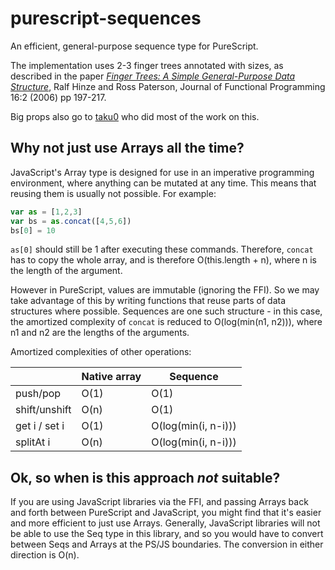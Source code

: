 # purescript-sequences

An efficient, general-purpose sequence type for PureScript.

The implementation uses 2-3 finger trees annotated with sizes, as described in
the paper [_Finger Trees: A Simple General-Purpose Data Structure_][1], Ralf
Hinze and Ross Paterson, Journal of Functional Programming 16:2 (2006) pp
197-217.

Big props also go to [taku0](https://github.com/taku0) who did most of the
work on this. 

## Why not just use Arrays all the time?

JavaScript's Array type is designed for use in an imperative programming
environment, where anything can be mutated at any time. This means that reusing
them is usually not possible. For example:

```javascript
var as = [1,2,3]
var bs = as.concat([4,5,6])
bs[0] = 10
```

`as[0]` should still be 1 after executing these commands. Therefore, `concat`
has to copy the whole array, and is therefore O(this.length + n), where n is
the length of the argument.

However in PureScript, values are immutable (ignoring the FFI). So we may take
advantage of this by writing functions that reuse parts of data structures
where possible. Sequences are one such structure - in this case, the amortized
complexity of `concat` is reduced to O(log(min(n1, n2))), where n1 and n2 are
the lengths of the arguments.

Amortized complexities of other operations:

|               | Native array | Sequence            |
|---------------|--------------|---------------------|
| push/pop      | O(1)         | O(1)                |
| shift/unshift | O(n)         | O(1)                |
| get i / set i | O(1)         | O(log(min(i, n-i))) |
| splitAt i     | O(n)         | O(log(min(i, n-i))) |

## Ok, so when is this approach _not_ suitable?

If you are using JavaScript libraries via the FFI, and passing Arrays back and
forth between PureScript and JavaScript, you might find that it's easier and
more efficient to just use Arrays. Generally, JavaScript libraries will not be
able to use the Seq type in this library, and so you would have to convert
between Seqs and Arrays at the PS/JS boundaries. The conversion in either
direction is O(n).

[1]: http://staff.city.ac.uk/~ross/papers/FingerTree.pdf
